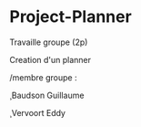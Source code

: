 # Project-Planner

Travaille groupe (2p)

Creation d'un planner 



/membre groupe :

¸Baudson Guillaume

¸Vervoort Eddy